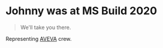 # Johnny was at MS Build 2020

> We'll take you there.

Representing [AVEVA](https://www.aveva.com) crew.
